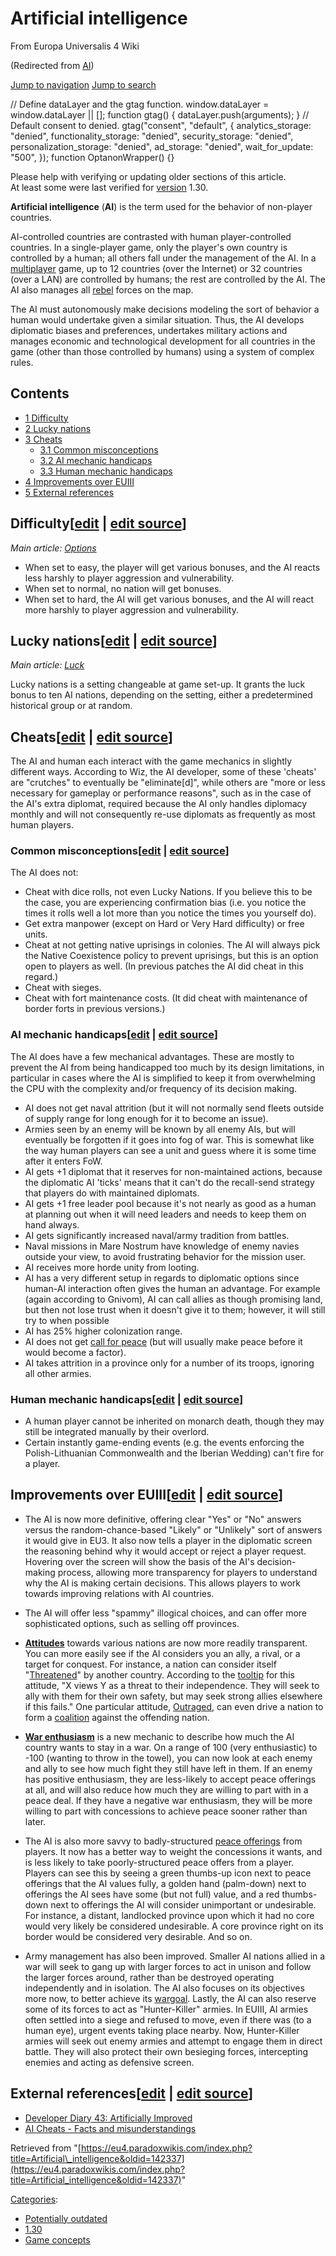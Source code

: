 Artificial intelligence
=======================

From Europa Universalis 4 Wiki

(Redirected from [AI](/index.php?title=AI&redirect=no "AI"))

[Jump to navigation](#mw-sidebar-button) [Jump to search](#searchInput)

// Define dataLayer and the gtag function. window.dataLayer = window.dataLayer || \[\]; function gtag() { dataLayer.push(arguments); } // Default consent to denied. gtag("consent", "default", { analytics\_storage: "denied", functionality\_storage: "denied", security\_storage: "denied", personalization\_storage: "denied", ad\_storage: "denied", wait\_for\_update: "500", }); function OptanonWrapper() {}

Please help with verifying or updating older sections of this article.  
At least some were last verified for [version](/Europa_Universalis_4_Wiki:Versioning "Europa Universalis 4 Wiki:Versioning") 1.30.

**Artificial intelligence** (**AI**) is the term used for the behavior of non-player countries.

AI-controlled countries are contrasted with human player-controlled countries. In a single-player game, only the player's own country is controlled by a human; all others fall under the management of the AI. In a [multiplayer](/Multiplayer "Multiplayer") game, up to 12 countries (over the Internet) or 32 countries (over a LAN) are controlled by humans; the rest are controlled by the AI. The AI also manages all [rebel](/Rebel "Rebel") forces on the map.

The AI must autonomously make decisions modeling the sort of behavior a human would undertake given a similar situation. Thus, the AI develops diplomatic biases and preferences, undertakes military actions and manages economic and technological development for all countries in the game (other than those controlled by humans) using a system of complex rules.

Contents
--------

*   [1 Difficulty](#Difficulty)
*   [2 Lucky nations](#Lucky_nations)
*   [3 Cheats](#Cheats)
    *   [3.1 Common misconceptions](#Common_misconceptions)
    *   [3.2 AI mechanic handicaps](#AI_mechanic_handicaps)
    *   [3.3 Human mechanic handicaps](#Human_mechanic_handicaps)
*   [4 Improvements over EUIII](#Improvements_over_EUIII)
*   [5 External references](#External_references)

Difficulty\[[edit](/index.php?title=Artificial_intelligence&veaction=edit&section=1 "Edit section: Difficulty") | [edit source](/index.php?title=Artificial_intelligence&action=edit&section=1 "Edit section: Difficulty")\]
----------------------------------------------------------------------------------------------------------------------------------------------------------------------------------------------------------------------------

_Main article: [Options](/Options "Options")_  

*   When set to easy, the player will get various bonuses, and the AI reacts less harshly to player aggression and vulnerability.
*   When set to normal, no nation will get bonuses.
*   When set to hard, the AI will get various bonuses, and the AI will react more harshly to player aggression and vulnerability.

Lucky nations\[[edit](/index.php?title=Artificial_intelligence&veaction=edit&section=2 "Edit section: Lucky nations") | [edit source](/index.php?title=Artificial_intelligence&action=edit&section=2 "Edit section: Lucky nations")\]
-------------------------------------------------------------------------------------------------------------------------------------------------------------------------------------------------------------------------------------

_Main article: [Luck](/Luck "Luck")_  

Lucky nations is a setting changeable at game set-up. It grants the luck bonus to ten AI nations, depending on the setting, either a predetermined historical group or at random.

Cheats\[[edit](/index.php?title=Artificial_intelligence&veaction=edit&section=3 "Edit section: Cheats") | [edit source](/index.php?title=Artificial_intelligence&action=edit&section=3 "Edit section: Cheats")\]
----------------------------------------------------------------------------------------------------------------------------------------------------------------------------------------------------------------

The AI and human each interact with the game mechanics in slightly different ways. According to Wiz, the AI developer, some of these 'cheats' are "crutches" to eventually be "eliminate\[d\]", while others are "more or less necessary for gameplay or performance reasons", such as in the case of the AI's extra diplomat, required because the AI only handles diplomacy monthly and will not consequently re-use diplomats as frequently as most human players.

### Common misconceptions\[[edit](/index.php?title=Artificial_intelligence&veaction=edit&section=4 "Edit section: Common misconceptions") | [edit source](/index.php?title=Artificial_intelligence&action=edit&section=4 "Edit section: Common misconceptions")\]

The AI does not:

*   Cheat with dice rolls, not even Lucky Nations. If you believe this to be the case, you are experiencing confirmation bias (i.e. you notice the times it rolls well a lot more than you notice the times you yourself do).
*   Get extra manpower (except on Hard or Very Hard difficulty) or free units.
*   Cheat at not getting native uprisings in colonies. The AI will always pick the Native Coexistence policy to prevent uprisings, but this is an option open to players as well. (In previous patches the AI did cheat in this regard.)
*   Cheat with sieges.
*   Cheat with fort maintenance costs. (It did cheat with maintenance of border forts in previous versions.)

### AI mechanic handicaps\[[edit](/index.php?title=Artificial_intelligence&veaction=edit&section=5 "Edit section: AI mechanic handicaps") | [edit source](/index.php?title=Artificial_intelligence&action=edit&section=5 "Edit section: AI mechanic handicaps")\]

The AI does have a few mechanical advantages. These are mostly to prevent the AI from being handicapped too much by its design limitations, in particular in cases where the AI is simplified to keep it from overwhelming the CPU with the complexity and/or frequency of its decision making.

*   AI does not get naval attrition (but it will not normally send fleets outside of supply range for long enough for it to become an issue).
*   Armies seen by an enemy will be known by all enemy AIs, but will eventually be forgotten if it goes into fog of war. This is somewhat like the way human players can see a unit and guess where it is some time after it enters FoW.
*   AI gets +1 diplomat that it reserves for non-maintained actions, because the diplomatic AI 'ticks' means that it can't do the recall-send strategy that players do with maintained diplomats.
*   AI gets +1 free leader pool because it's not nearly as good as a human at planning out when it will need leaders and needs to keep them on hand always.
*   AI gets significantly increased naval/army tradition from battles.
*   Naval missions in Mare Nostrum have knowledge of enemy navies outside your view, to avoid frustrating behavior for the mission user.
*   AI receives more horde unity from looting.
*   AI has a very different setup in regards to diplomatic options since human-AI interaction often gives the human an advantage. For example (again according to Gnivom), AI can call allies as though promising land, but then not lose trust when it doesn't give it to them; however, it will still try to when possible
*   AI has 25% higher colonization range.
*   AI does not get [call for peace](/Call_for_peace "Call for peace") (but will usually make peace before it would become a factor).
*   AI takes attrition in a province only for a number of its troops, ignoring all other armies.

### Human mechanic handicaps\[[edit](/index.php?title=Artificial_intelligence&veaction=edit&section=6 "Edit section: Human mechanic handicaps") | [edit source](/index.php?title=Artificial_intelligence&action=edit&section=6 "Edit section: Human mechanic handicaps")\]

*   A human player cannot be inherited on monarch death, though they may still be integrated manually by their overlord.
*   Certain instantly game-ending events (e.g. the events enforcing the Polish-Lithuanian Commonwealth and the Iberian Wedding) can't fire for a player.

Improvements over EUIII\[[edit](/index.php?title=Artificial_intelligence&veaction=edit&section=7 "Edit section: Improvements over EUIII") | [edit source](/index.php?title=Artificial_intelligence&action=edit&section=7 "Edit section: Improvements over EUIII")\]
-------------------------------------------------------------------------------------------------------------------------------------------------------------------------------------------------------------------------------------------------------------------

*   The AI is now more definitive, offering clear "Yes" or "No" answers versus the random-chance-based "Likely" or "Unlikely" sort of answers it would give in EU3. It also now tells a player in the diplomatic screen the reasoning behind why it would accept or reject a player request. Hovering over the screen will show the basis of the AI's decision-making process, allowing more transparency for players to understand why the AI is making certain decisions. This allows players to work towards improving relations with AI countries.

*   The AI will offer less "spammy" illogical choices, and can offer more sophisticated options, such as selling off provinces.

*   **[Attitudes](/Attitudes "Attitudes")** towards various nations are now more readily transparent. You can more easily see if the AI considers you an ally, a rival, or a target for conquest. For instance, a nation can consider itself "[Threatened](/Threatened "Threatened")" by another country. According to the [tooltip](/Tooltip "Tooltip") for this attitude, "X views Y as a threat to their independence. They will seek to ally with them for their own safety, but may seek strong allies elsewhere if this fails." One particular attitude, [Outraged](/Outraged "Outraged"), can even drive a nation to form a [coalition](/Coalition "Coalition") against the offending nation.

*   **[War enthusiasm](/War_enthusiasm "War enthusiasm")** is a new mechanic to describe how much the AI country wants to stay in a war. On a range of 100 (very enthusiastic) to -100 (wanting to throw in the towel), you can now look at each enemy and ally to see how much fight they still have left in them. If an enemy has positive enthusiasm, they are less-likely to accept peace offerings at all, and will also reduce how much they are willing to part with in a peace deal. If they have a negative war enthusiasm, they will be more willing to part with concessions to achieve peace sooner rather than later.

*   The AI is also more savvy to badly-structured [peace offerings](/Peace_offerings "Peace offerings") from players. It now has a better way to weight the concessions it wants, and is less likely to take poorly-structured peace offers from a player. Players can see this by seeing a green thumbs-up icon next to peace offerings that the AI values fully, a golden hand (palm-down) next to offerings the AI sees have some (but not full) value, and a red thumbs-down next to offerings the AI will consider unimportant or undesirable. For instance, a distant, landlocked province upon which it had no core would very likely be considered undesirable. A core province right on its border would be considered very desirable. And so on.

*   Army management has also been improved. Smaller AI nations allied in a war will seek to gang up with larger forces to act in unison and follow the larger forces around, rather than be destroyed operating independently and in isolation. The AI also focuses on its objectives more now, to better achieve its [wargoal](/Wargoal "Wargoal"). Lastly, the AI can also reserve some of its forces to act as "Hunter-Killer" armies. In EUIII, AI armies often settled into a siege and refused to move, even if there was (to a human eye), urgent events taking place nearby. Now, Hunter-Killer armies will seek out enemy armies and attempt to engage them in direct battle. They will also protect their own besieging forces, intercepting enemies and acting as defensive screen.

External references\[[edit](/index.php?title=Artificial_intelligence&veaction=edit&section=8 "Edit section: External references") | [edit source](/index.php?title=Artificial_intelligence&action=edit&section=8 "Edit section: External references")\]
-------------------------------------------------------------------------------------------------------------------------------------------------------------------------------------------------------------------------------------------------------

*   [Developer Diary 43: Artificially Improved](https://forum.paradoxplaza.com/forum/index.php?threads/705072 "forum:705072")
*   [AI Cheats - Facts and misunderstandings](https://forum.paradoxplaza.com/forum/index.php?threads/713930 "forum:713930")

Retrieved from "[https://eu4.paradoxwikis.com/index.php?title=Artificial\_intelligence&oldid=142337](https://eu4.paradoxwikis.com/index.php?title=Artificial_intelligence&oldid=142337)"

[Categories](/Special:Categories "Special:Categories"):

*   [Potentially outdated](/Category:Potentially_outdated "Category:Potentially outdated")
*   [1.30](/Category:1.30 "Category:1.30")
*   [Game concepts](/Category:Game_concepts "Category:Game concepts")